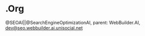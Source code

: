 # .Org
@SEOAI||@SearchEngineOptimizationAI, parent: WebBuilder.AI, dev@seo.webbuilder.ai.unisocial.net
